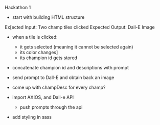 Hackathon 1

- start with building HTML structure

Ex[ected Input: Two champ tiles clicked
Expected Output: Dall-E Image

- when a tile is clicked:
  - it gets selected (meaning it cannot be selected again)
  - its color changes]
  - its champion id gets stored
- concatenate champion id and descriptions with prompt
- send prompt to Dall-E and obtain back an image

- come up with champDesc for every champ?
- import AXIOS, and Dall-e API
  - push prompts through the api
- add styling in sass

